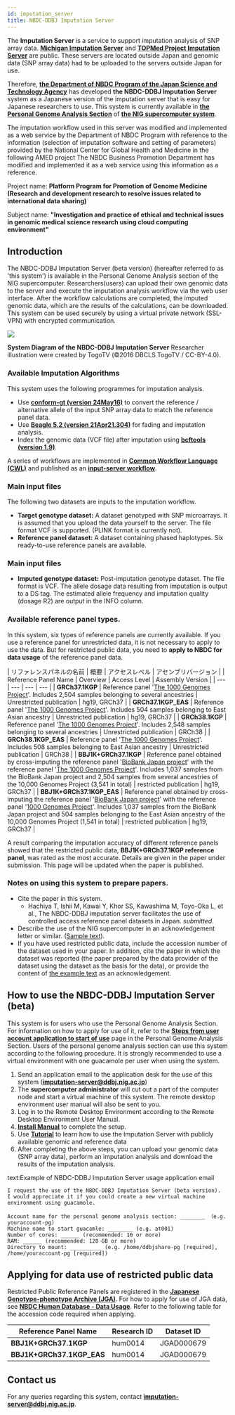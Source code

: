 ```yaml
---
id: imputation_server
title: NBDC-DDBJ Imputation Server
---
```


The **Imputation Server** is a service to support imputation analysis of SNP array data. **[Michigan Imputation Server](https://imputationserver.sph.umich.edu/)** and **[TOPMed Project Imputation Server](https://imputation.biodatacatalyst.nhlbi.nih.gov/#!)** are public. These servers are located outside Japan and genomic data (SNP array data) had to be uploaded to the servers outside Japan for use.

Therefore, **[the Department of NBDC Program of the Japan Science and Technology Agency](https://biosciencedbc.jp/en/)** has developed **the NBDC-DDBJ Imputation Server** system as a Japanese version of the imputation server that is easy for Japanese researchers to use. This system is currently available in **[the Personal Genome Analysis Section](https://sc.ddbj.nig.ac.jp/en/personal_genome_division/pg_introduction)** of **[the NIG supercomputer system](https://sc.ddbj.nig.ac.jp/en/)**.

The imputation workflow used in this server was modified and implemented as a web service by the Department of NBDC Program with reference to the information (selection of imputation software and setting of parameters) provided by the National Center for Global Health and Medicine in the following AMED project The NBDC Business Promotion Department has modified and implemented it as a web service using this information as a reference. 

Project name: **Platform Program for Promotion of Genome Medicine (Research and development research to resolve issues related to international data sharing)**

Subject name: **"Investigation and practice of ethical and technical issues in genomic medical science research using cloud computing environment"**

## Introduction

The NBDC-DDBJ Imputation Server (beta version) (hereafter referred to as 'this system') is available in the Personal Genome Analysis section of the NIG supercomputer. Researchers(users) can upload their own genomic data to the server and execute the imputation analysis workflow via the web user interface. After the workflow calculations are completed, the imputed genomic data, which are the results of the calculations, can be downloaded. This system can be used securely by using a virtual private network (SSL-VPN) with encrypted communication.

![](/img/advanced_guides/imputationserver.Fig1-work.png)


**System Diagram of the NBDC-DDBJ Imputation Server**
Researcher illustration were created by TogoTV (©2016 DBCLS TogoTV / CC-BY-4.0).


### Available Imputation Algorithms
This system uses the following programmes for imputation analysis.

- Use **[conform-gt (version 24May16)](https://faculty.washington.edu/browning/conform-gt.html)** to convert the reference / alternative allele of the input SNP array data to match the reference panel data.
- Use **[Beagle 5.2 (version 21Apr21.304)](https://faculty.washington.edu/browning/beagle/b5_2.html)** for fading and imputation analysis.
- Index the genomic data (VCF file) after imputation using **[bcftools (version 1.9)](http://samtools.github.io/bcftools/bcftools.html)**.

A series of workflows are implemented in **[Common Workflow Language (CWL)](https://www.commonwl.org)** and published as an **[input-server workflow](https://github.com/ddbj/imputation-server-wf)**.


### Main input files
The following two datasets are inputs to the imputation workflow.
- **Target genotype dataset:** A dataset genotyped with SNP microarrays. It is assumed that you upload the data yourself to the server. The file format VCF is supported. (PLINK format is currently not).
- **Reference panel dataset:** A dataset containing phased haplotypes. Six ready-to-use reference panels are available.


### Main input files
- **Imputed genotype dataset:** Post-imputation genotype dataset. The file format is VCF. The allele dosage data resulting from imputation is output to a DS tag. The estimated allele frequency and imputation quality (dosage R2) are output in the INFO column.


### Available reference panel types.
In this system, six types of reference panels are currently available. If you use a reference panel for unrestricted data, it is not necessary to apply to use the data. But for restricted public data, you need to **apply to NBDC for data usage** of the reference panel data.

| リファレンスパネルの名前 | 概要 | アクセスレベル | アセンブリバージョン |
| Reference Panel Name | Overview | Access Level | Assembly Version |
| --- | --- | --- | --- |
| **GRCh37.1KGP** | Reference panel '[The 1000 Genomes Project](https://www.internationalgenome.org)'. Includes 2,504 samples belonging to several ancestries | Unrestricted publication | hg19, GRCh37 |
| **GRCh37.1KGP_EAS** | Reference panel '[The 1000 Genomes Project](https://www.internationalgenome.org)'. Includes 504 samples belonging to East Asian ancestry | Unrestricted publication | hg19, GRCh37 |
| **GRCh38.1KGP** | Reference panel '[The 1000 Genomes Project](https://www.internationalgenome.org)'. Includes 2,548 samples belonging to several ancestries | Unrestricted publication | GRCh38 |
| **GRCh38.1KGP_EAS** | Reference panel '[The 1000 Genomes Project](https://www.internationalgenome.org)'. Includes 508 samples belonging to East Asian ancestry | Unrestricted publication | GRCh38 |
| **BBJ1K+GRCh37.1KGP** | Reference panel obtained by cross-imputing the reference panel '[BioBank Japan project](https://biobankjp.org)' with the reference panel '[The 1000 Genomes Project](https://www.internationalgenome.org)'. Includes 1,037 samples from the BioBank Japan project and 2,504 samples from several ancestries of the 10,000 Genomes Project (3,541 in total) | restricted publication | hg19, GRCh37 |
| **BBJ1K+GRCh37.1KGP_EAS** | Reference panel obtained by cross-imputing the reference panel '[BioBank Japan project](https://biobankjp.org)' with the reference panel '[1000 Genomes Project](https://www.internationalgenome.org)'. Includes 1,037 samples from the BioBank Japan project and 504 samples belonging to the East Asian ancestry of the 10,000 Genomes Project (1,541 in total) | restricted publication | hg19, GRCh37 |

A result comparing the imputation accuracy of different reference panels showed that the restricted public data, **BBJ1K+GRCh37.1KGP reference panel**, was rated as the most accurate. Details are given in the paper under submission. This page will be updated when the paper is published.


### Notes on using this system to prepare papers.
- Cite the paper in this system.
    - Hachiya T, Ishii M, Kawai Y, Khor SS, Kawashima M, Toyo-Oka L, et al., The NBDC-DDBJ imputation server facilitates the use of controlled access reference panel datasets in Japan. *submitted*. 
- Describe the use of the NIG supercomputer in an acknowledgement letter or similar. ([Sample text](https://www.ddbj.nig.ac.jp/faq/ja/acknowledge-nig-supercomputer.html)).
- If you have used restricted public data,  include the accession number of the dataset used in your paper. In addition, cite the paper in which the dataset was reported (the paper prepared by the data provider of the dataset using the dataset as the basis for the data), or provide the content of [the example text](https://humandbs.biosciencedbc.jp/faq#faq-23) as an acknowledgement.


## How to use the NBDC-DDBJ Imputation Server (beta)

This system is for users who use the Personal Genome Analysis Section. For information on how to apply for use of it, refer to the **[Steps from user account application to start of use](https://sc.ddbj.nig.ac.jp/en/personal_genome_division/pg_application/#steps-from-user-account-application-to-start-of-use)** page in the Personal Genome Analysis Section. Users of the personal genome analysis section can use this system according to the following procedure. It is strongly recommended to use a virtual environment with one guacamole per user when using the system.

1. Send an application email to the application desk for the use of this system (**imputation-server@ddbj.nig.ac.jp**)
2. The **supercomputer administrator** will cut out a part of the computer node and start a virtual machine of this system. The remote desktop environment user manual will also be sent to you.
3. Log in to the Remote Desktop Environment according to the Remote Desktop Environment User Manual.
4. **[Install Manual](./imputation_server_install)** to complete the setup.
5. Use **[Tutorial](./imputation_server_tutorial)** to learn how to use the Imputation Server with publicly available genomic and reference data
6. After completing the above steps, you can upload your genomic data (SNP array data), perform an imputation analysis and download the results of the imputation analysis.


text:Example of NBDC-DDBJ Imputation Server usage application email
```
I request the use of the NBDC-DDBJ Imputation Server (beta version).
I would appreciate it if you could create a new virtual machine environment using guacamole.

Account name for the personal genome analysis section: ________ （e.g. youraccount-pg)
Machine name to start guacamle: ________ (e.g. at001)
Number of cores: ______ (recommended: 16 or more)
RAM: ______ (recommended: 128 GB or more)
Directory to mount: __________ (e.g. /home/ddbjshare-pg [required], /home/youraccount-pg [required])
```


## Applying for data use of restricted public data
Restricted Public Reference Panels are registered in the **[Japanese Genotype-phenotype Archive (JGA)](https://www.ddbj.nig.ac.jp/jga/index.html)**. For how to apply for use of JGA data, see **[NBDC Human Database - Data Usage](https://humandbs.biosciencedbc.jp/data-use)**. Refer to the following table for the accession code required when applying.

| Reference Panel Name | Research ID | Dataset ID |
| --- | --- | --- |
| **BBJ1K+GRCh37.1KGP** | hum0014 | JGAD000679 |
| **BBJ1K+GRCh37.1KGP_EAS** | hum0014 | JGAD000679 |

## Contact us

For any queries regarding this system, contact **imputation-server@ddbj.nig.ac.jp**.


